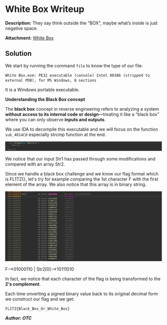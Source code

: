 # White Box Writeup
**Description:**
They say think outside the "BOX", maybe what’s inside is just negative space.

**Attachment:**
[White Box](../Files/White%20Box.exe)

## Solution

We start by running the command `file` to know the type of our file:

    White Box.exe: PE32 executable (console) Intel 80386 (stripped to external PDB), for MS Windows, 8 sections

It is a Windows portable executable.

**Understanding the Black Box concept**

The **black box** concept in reverse engineering refers to analyzing a system **without access to its internal code or design**—treating it like a “black box” where you can only observe **inputs and outputs**.

We use IDA to decompile this executable and we will focus on the function `sub_4014C0` especially strcmp function at the end.

![white box](../Ressources/white%20box.png)

We notice that our input Str1 has passed through some modifications and compared with an array Str2.

Since we handle a black box challenge and we know our flag format which is FL1TZ{}, let's try for example comparing the 1st character F with the first element of the array.
We also notice that this array is in binary string.

![box](../Ressources/box.png)

F-->01000110 | Str2[0]-->10111010

In fact, we notice that each character of the flag is being transformed to the **2's complement**.

Each time onverting a signed binary value back to its original decimal form we construct our flag and we get:

    FL1TZ{Black_Box_Or_White_Box}

***Author: OTC***